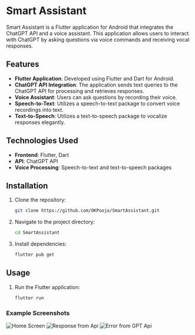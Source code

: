 # Smart Assistant

Smart Assistant is a Flutter application for Android that integrates the ChatGPT API and a voice assistant. This application allows users to interact with ChatGPT by asking questions via voice commands and receiving vocal responses.

## Features

- **Flutter Application**: Developed using Flutter and Dart for Android.
- **ChatGPT API Integration**: The application sends text queries to the ChatGPT API for processing and retrieves responses.
- **Voice Assistant**: Users can ask questions by recording their voice.
- **Speech-to-Text**: Utilizes a speech-to-text package to convert voice recordings into text.
- **Text-to-Speech**: Utilizes a text-to-speech package to vocalize responses elegantly.

## Technologies Used

- **Frontend**: Flutter, Dart
- **API**: ChatGPT API
- **Voice Processing**: Speech-to-text and text-to-speech packages

## Installation

1. Clone the repository:
    ```bash
    git clone https://github.com/OKPooja/SmartAssistant.git
    ```

2. Navigate to the project directory:
    ```bash
    cd SmartAssistant
    ```

3. Install dependencies:
    ```bash
    flutter pub get
    ```

## Usage

1. Run the Flutter application:
    ```bash
    flutter run
    ```
    
### Example Screenshots
![Home Screen](https://github.com/OKPooja/Smart_Assistant/assets/104082200/b25f9b3b-5a64-4259-be9b-0718bd52a999)
![Response from Api](https://github.com/OKPooja/Smart_Assistant/assets/104082200/a29ff3cd-7d95-48e1-a616-84279ded2d32)
![Error from GPT Api](https://github.com/OKPooja/Smart_Assistant/assets/104082200/65cd64a7-f2e1-46f1-ac7d-65ace4cbcc5d)
